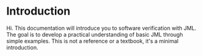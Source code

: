 # Introduction
Hi. This documentation will introduce you to software verification with JML. The goal is to develop a practical understanding of basic JML through simple examples. This is not a reference or a textbook, it's a minimal introduction.